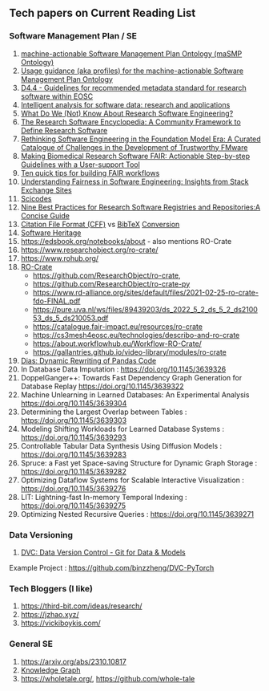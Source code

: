 ## Tech papers on Current Reading List



### Software Management Plan / SE
1. [machine-actionable Software Management Plan Ontology (maSMP Ontology)](https://zenodo.org/records/10582073)
2. [Usage guidance (aka profiles) for the machine-actionable Software Management Plan Ontology](https://zenodo.org/records/10582121)
3. [D4.4 - Guidelines for recommended metadata standard for research software within EOSC](https://zenodo.org/records/8199104)
4. [Intelligent analysis for software data: research and applications](https://link.springer.com/article/10.1631/FITEE.2230000)
5. [What Do We (Not) Know About Research Software Engineering?](https://openresearchsoftware.metajnl.com/articles/10.5334/jors.384)
6. [The Research Software Encyclopedia: A Community Framework to Define Research Software](https://openresearchsoftware.metajnl.com/articles/10.5334/jors.359)
7. [Rethinking Software Engineering in the Foundation Model Era: A Curated Catalogue of Challenges in the Development of Trustworthy FMware](https://arxiv.org/abs/2402.15943)
8. [Making Biomedical Research Software FAIR: Actionable Step-by-step Guidelines with a User-support Tool](https://www.nature.com/articles/s41597-023-02463-x)
9. [Ten quick tips for building FAIR workflows](https://journals.plos.org/ploscompbiol/article?id=10.1371/journal.pcbi.1011369)
10. [Understanding Fairness in Software Engineering: Insights from Stack Exchange Sites](https://arxiv.org/pdf/2402.19038.pdf)
11. [Scicodes](https://scicodes.net/)
12. [Nine Best Practices for Research Software Registries and Repositories:A Concise Guide](https://arxiv.org/pdf/2012.13117.pdf)
13. [Citation File Format (CFF)](https://citation-file-format.github.io/) vs [BibTeX](https://www.bibtex.com/g/bibtex-format/)    [Conversion](https://news.ycombinator.com/item?id=28246899)
14. [Software Heritage](https://docs.softwareheritage.org/index.html)
15. https://edsbook.org/notebooks/about - also mentions RO-Crate
16. https://www.researchobject.org/ro-crate/
17. https://www.rohub.org/
18. [RO-Crate](https://www.researchobject.org/ro-crate/)
       - https://github.com/ResearchObject/ro-crate,
       - https://github.com/ResearchObject/ro-crate-py
       - https://www.rd-alliance.org/sites/default/files/2021-02-25-ro-crate-fdo-FINAL.pdf
       - https://pure.uva.nl/ws/files/89439203/ds_2022_5_2_ds_5_2_ds210053_ds_5_ds210053.pdf
       - https://catalogue.fair-impact.eu/resources/ro-crate
       - https://cs3mesh4eosc.eu/technologies/describo-and-ro-crate
       - https://about.workflowhub.eu/Workflow-RO-Crate/
       - https://gallantries.github.io/video-library/modules/ro-crate
19. [Dias: Dynamic Rewriting of Pandas Code](https://doi.org/10.1145/3639313)
20. In Database Data Imputation : https://doi.org/10.1145/3639326
21. DoppelGanger++: Towards Fast Dependency Graph Generation for Database Replay https://doi.org/10.1145/3639322
22. Machine Unlearning in Learned Databases: An Experimental Analysis  https://doi.org/10.1145/3639304
23. Determining the Largest Overlap between Tables : https://doi.org/10.1145/3639303
24. Modeling Shifting Workloads for Learned Database Systems : https://doi.org/10.1145/3639293
25. Controllable Tabular Data Synthesis Using Diffusion Models : https://doi.org/10.1145/3639283
26. Spruce: a Fast yet Space-saving Structure for Dynamic Graph Storage : https://doi.org/10.1145/3639282
27. Optimizing Dataflow Systems for Scalable Interactive Visualization : https://doi.org/10.1145/3639276
28. LIT: Lightning-fast In-memory Temporal Indexing : https://doi.org/10.1145/3639275
29. Optimizing Nested Recursive Queries : https://doi.org/10.1145/3639271

### Data Versioning
1. [DVC: Data Version Control - Git for Data & Models](https://zenodo.org/records/10730123)

Example Project : https://github.com/binzzheng/DVC-PyTorch



### Tech Bloggers (I like)
1. https://third-bit.com/ideas/research/
2. https://jzhao.xyz/
3. https://vickiboykis.com/


### General SE
1. https://arxiv.org/abs/2310.10817
2. [Knowledge Graph](https://textmine.com/post/an-introduction-to-knowledge-graphs)
3. https://wholetale.org/, https://github.com/whole-tale 
